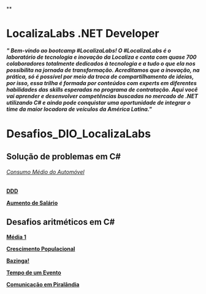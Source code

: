 ﻿ **

# LocalizaLabs .NET Developer

***" Bem-vindo ao bootcamp #LocalizaLabs! O #LocalizaLabs é o laboratório de tecnologia e inovação da Localiza e conta com quase 700 colaboradores totalmente dedicados à tecnologia e a tudo o que ela nos possibilita na jornada de transformação. Acreditamos que a inovação, na prática, só é possível por meio da troca de compartilhamento de ideias, por isso, essa trilha é formada por conteúdos com experts em diferentes habilidades das skills esperadas no programa de contratação. Aqui você vai aprender e desenvolver competências buscadas no mercado de .NET utilizando C# e ainda pode conquistar uma oportunidade de integrar o time da maior locadora de veículos da América Latina."***

# **Desafios_DIO_LocalizaLabs**

## Solução de problemas em C# 

###### [Consumo Médio do Automóvel](https://github.com/cristianeasreis/Estudos_ProjetosDio/blob/main/Bootcamp_LocalizaLabs%20_.NET%20Developer/Desafios_DIO_LocalizaLabs/Solu%C3%A7%C3%A3o%20de%20problemas%20em%20C%23/Consumo%20M%C3%A9dio%20do%20Autom%C3%B3vel.txt)

**[DDD](https://github.com/cristianeasreis/Estudos_ProjetosDio/blob/main/Bootcamp_LocalizaLabs%20_.NET%20Developer/Desafios_DIO_LocalizaLabs/Solu%C3%A7%C3%A3o%20de%20problemas%20em%20C%23/DDD.txt)**

[**Aumento de Salário**](https://github.com/cristianeasreis/Estudos_ProjetosDio/blob/main/Bootcamp_LocalizaLabs%20_.NET%20Developer/Desafios_DIO_LocalizaLabs/Solu%C3%A7%C3%A3o%20de%20problemas%20em%20C%23/Aumento%20de%20Sal%C3%A1rio.txt)

## **Desafios aritméticos em C#**

[**Média 1**](https://github.com/cristianeasreis/Estudos_ProjetosDio/blob/main/Bootcamp_LocalizaLabs%20_.NET%20Developer/Desafios_DIO_LocalizaLabs/Desafios%20aritm%C3%A9ticos%20em%20C%23/M%C3%A9dia%201.txt)

[**Crescimento Populacional**](https://github.com/cristianeasreis/Estudos_ProjetosDio/blob/main/Bootcamp_LocalizaLabs%20_.NET%20Developer/Desafios_DIO_LocalizaLabs/Desafios%20aritm%C3%A9ticos%20em%20C%23/Crescimento%20Populacional.txt)

[**Bazinga!**](https://github.com/cristianeasreis/Estudos_ProjetosDio/blob/main/Bootcamp_LocalizaLabs%20_.NET%20Developer/Desafios_DIO_LocalizaLabs/Desafios%20aritm%C3%A9ticos%20em%20C%23/Bazinga!.txt)

[**Tempo de um Evento**](https://github.com/cristianeasreis/Estudos_ProjetosDio/blob/main/Bootcamp_LocalizaLabs%20_.NET%20Developer/Desafios_DIO_LocalizaLabs/Desafios%20aritm%C3%A9ticos%20em%20C%23/Tempo%20de%20um%20Evento.txt)

[**Comunicação em Piralândia**](https://github.com/cristianeasreis/Estudos_ProjetosDio/blob/main/Bootcamp_LocalizaLabs%20_.NET%20Developer/Desafios_DIO_LocalizaLabs/Desafios%20aritm%C3%A9ticos%20em%20C%23/Comunica%C3%A7%C3%A3o%20em%20Piral%C3%A2ndia.txt)